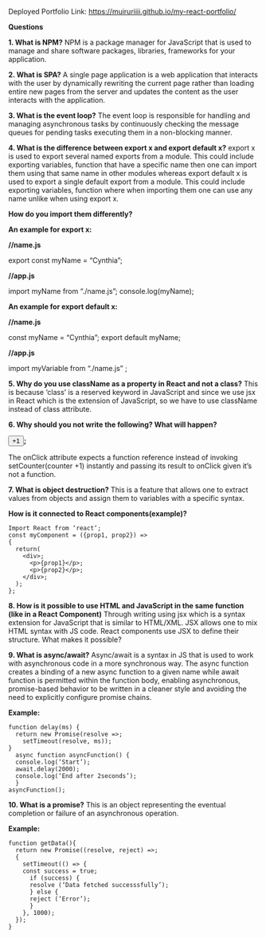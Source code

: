 Deployed Portfolio Link: https://muiruriiii.github.io/my-react-portfolio/

**Questions**

**1. What is NPM?**
NPM is a package manager for JavaScript that is used to manage and share software packages, libraries,
frameworks for your application.

**2. What is SPA?**
A single page application is a web application that interacts with the user by dynamically rewriting the
current page rather than loading entire new pages from the server and updates the content as the user
interacts with the application.

**3. What is the event loop?**
The event loop is responsible for handling and managing asynchronous tasks by continuously checking
the message queues for pending tasks executing them in a non-blocking manner.

**4. What is the difference between export x and export default x?**
export x is used to export several named exports from a module. This could include exporting variables,
function that have a specific name then one can import them using that same name in other modules
whereas export default x is used to export a single default export from a module. This could include
exporting variables, function where when importing them one can use any name unlike when using
export x.

**How do you import them differently?**

**An example for export x:**

**//name.js**

export const myName = “Cynthia”;

**//app.js**

import myName from “./name.js”;
console.log(myName);

**An example for export default x:**

**//name.js**

const myName = “Cynthia”;
export default myName;

**//app.js**

import myVariable from “./name.js” ;

**5. Why do you use className as a property in React and not a class?**
This is because ‘class’ is a reserved keyword in JavaScript and since we use jsx in React which is the
extension of JavaScript, so we have to use className instead of class attribute.

**6. Why should you not write the following?
What will happen?**

**<button onClick ={setCounter(counter+1)}>+1</button>;**

The onClick attribute expects a function reference instead of invoking setCounter(counter +1)
instantly and passing its result to onClick given it’s not a function.

**7. What is object destruction?**
This is a feature that allows one to extract values from objects and assign them to variables with a
specific syntax.

**How is it connected to React components(example)?**
```
Import React from ‘react’;
const myComponent = ({prop1, prop2}) =>
{
  return(
    <div>;
      <p>{prop1}</p>;
      <p>{prop2}</p>;
    </div>;
  );
};
```

**8. How is it possible to use HTML and JavaScript in the same function (like in a React
Component)**
Through writing using jsx which is a syntax extension for JavaScript that is similar to HTML/XML. JSX
allows one to mix HTML syntax with JS code. React components use JSX to define their structure.
What makes it possible?

**9. What is async/await?**
Async/await is a syntax in JS that is used to work with asynchronous code in a more synchronous way.
The async function creates a binding of a new async function to a given name while await function is
permitted within the function body, enabling asynchronous, promise-based behavior to be written in a
cleaner style and avoiding the need to explicitly configure promise chains.

**Example:**
```
function delay(ms) {
  return new Promise(resolve =>;
    setTimeout(resolve, ms));
}
  async function asyncFunction() {
  console.log(‘Start’);
  await.delay(2000);
  console.log(‘End after 2seconds’);
  }
asyncFunction();
```

**10. What is a promise?**
This is an object representing the eventual completion or failure of an asynchronous operation.

**Example:**
```
function getData(){
  return new Promise((resolve, reject) =>;
  {
    setTimeout(() => {
    const success = true;
      if (success) {
      resolve (‘Data fetched successsfully’);
      } else {
      reject (‘Error’);
      }
    }, 1000);
  });
}
```

